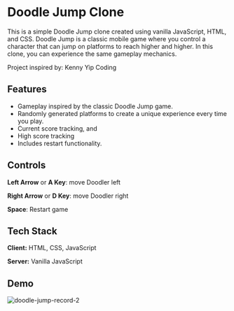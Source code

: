 # Doodle Jump Clone

This is a simple Doodle Jump clone created using vanilla JavaScript, HTML, and CSS. Doodle Jump is a classic mobile game where you control a character that can jump on platforms to reach higher and higher. In this clone, you can experience the same gameplay mechanics.

Project inspired by:
Kenny Yip Coding


## Features

- Gameplay inspired by the classic Doodle Jump game.
- Randomly generated platforms to create a unique experience every time you play.
- Current score tracking, and 
- High score tracking
- Includes restart functionality.


## Controls

**Left Arrow** or **A Key**: move Doodler left

**Right Arrow** or **D Key**: move Doodler right

**Space**: Restart game


## Tech Stack

**Client:** HTML, CSS, JavaScript

**Server:** Vanilla JavaScript


## Demo

![doodle-jump-record-2](https://github.com/KEFranD/doodle-jump/assets/130538538/696f1a48-d9d7-4a19-8533-6d5a6b99bd14)
